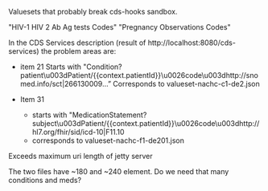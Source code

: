Valuesets that probably break cds-hooks sandbox. 

"HIV-1 HIV 2 Ab Ag tests Codes"
"Pregnancy Observations Codes"

In the CDS Services description (result of http://localhost:8080/cds-services) the problem areas are:
- item 21 
  Starts with "Condition?patient\u003dPatient/{{context.patientId}}\u0026code\u003dhttp://snomed.info/sct|266130009…”
  Corresponds to valueset-nachc-c1-de2.json

- Item 31  
  - starts with "MedicationStatement?subject\u003dPatient/{{context.patientId}}\u0026code\u003dhttp://hl7.org/fhir/sid/icd-10|F11.10 
  - corresponds to valueset-nachc-f1-de201.json

Exceeds maximum uri length of jetty server

The two files have ~180 and ~240 element. Do we need that many conditions and meds? 
